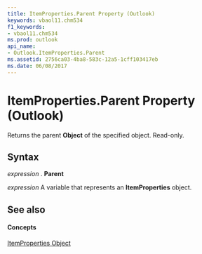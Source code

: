 ```yaml
---
title: ItemProperties.Parent Property (Outlook)
keywords: vbaol11.chm534
f1_keywords:
- vbaol11.chm534
ms.prod: outlook
api_name:
- Outlook.ItemProperties.Parent
ms.assetid: 2756ca03-4ba8-583c-12a5-1cff103417eb
ms.date: 06/08/2017
---
```



# ItemProperties.Parent Property (Outlook)

Returns the parent  **Object** of the specified object. Read-only.


## Syntax

 _expression_ . **Parent**

 _expression_ A variable that represents an **ItemProperties** object.


## See also


#### Concepts


[ItemProperties Object](Outlook.ItemProperties.md)

